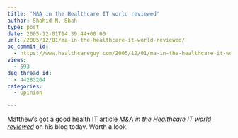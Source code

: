 ```yaml
---
title: 'M&A in the Healthcare IT world reviewed'
author: Shahid N. Shah
type: post
date: 2005-12-01T14:39:44+00:00
url: /2005/12/01/ma-in-the-healthcare-it-world-reviewed/
oc_commit_id:
  - https://www.healthcareguy.com/2005/12/01/ma-in-the-healthcare-it-world-reviewed/1478768942
views:
  - 593
dsq_thread_id:
  - 44283204
categories:
  - Opinion

---
```

Matthew&#8217;s got a good health IT article _[M&A in the Healthcare IT world reviewed][1]_ on his blog today. Worth a look.

 [1]: http://www.thehealthcareblog.com/the_health_care_blog/2005/12/tech_ma_in_the_.html